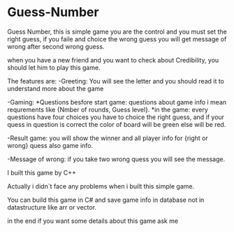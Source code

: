 # Guess-Number
Guess Number, this is simple game you are the control and you must set the right guess,
if you faile and choice the wrong guess you will get message of wrong after second wrong guess.

when you have a new friend and you want to check about Credibility,
you should let him to play this game.

The features are:
-Greeting:
You will see the letter and you should read it to understand more about the game

-Gaming:
*Questions besfore start game:
questions about game info i mean requrements like {Nmber of rounds, Guess level}.
*in the game:
every questions have four choices you have to choice the right guess, and if your quess in question is correct 
the color of board will be green else will be red.

-Result game:
you will show the winner and all player info for {right or wrong} quess also game info.

-Message of wrong:
if you take two wrong quess you will see the message.

I built this game by C++

Actually i didn`t face any problems when i built this simple game.

You can build this game in C# and save game info in database not in datastructure like
arr or vector.

in the end if you want some details about this game ask me
